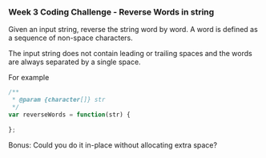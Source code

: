 ### Week 3 Coding Challenge - Reverse Words in string

Given an input string, reverse the string word by word. A word is defined as a sequence of non-space characters.

The input string does not contain leading or trailing spaces and the words are always separated by a single space.

For example
``` Javascript
/**
 * @param {character[]} str
 */
var reverseWords = function(str) {
    
};
```

Bonus: Could you do it in-place without allocating extra space?
